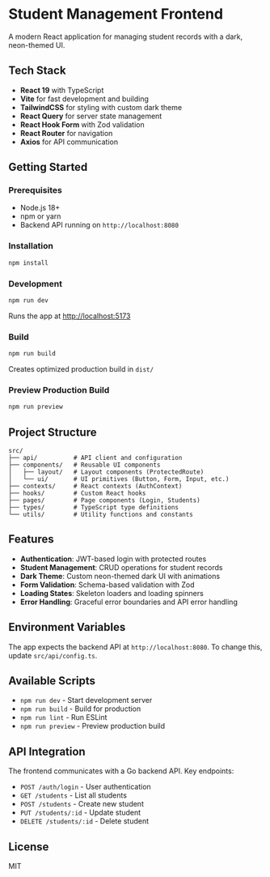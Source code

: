 # Student Management Frontend

A modern React application for managing student records with a dark, neon-themed UI.

## Tech Stack

- **React 19** with TypeScript
- **Vite** for fast development and building
- **TailwindCSS** for styling with custom dark theme
- **React Query** for server state management
- **React Hook Form** with Zod validation
- **React Router** for navigation
- **Axios** for API communication

## Getting Started

### Prerequisites

- Node.js 18+
- npm or yarn
- Backend API running on `http://localhost:8080`

### Installation

```bash
npm install
```

### Development

```bash
npm run dev
```

Runs the app at [http://localhost:5173](http://localhost:5173)

### Build

```bash
npm run build
```

Creates optimized production build in `dist/`

### Preview Production Build

```bash
npm run preview
```

## Project Structure

```
src/
├── api/          # API client and configuration
├── components/   # Reusable UI components
│   ├── layout/   # Layout components (ProtectedRoute)
│   └── ui/       # UI primitives (Button, Form, Input, etc.)
├── contexts/     # React contexts (AuthContext)
├── hooks/        # Custom React hooks
├── pages/        # Page components (Login, Students)
├── types/        # TypeScript type definitions
└── utils/        # Utility functions and constants
```

## Features

- **Authentication**: JWT-based login with protected routes
- **Student Management**: CRUD operations for student records
- **Dark Theme**: Custom neon-themed dark UI with animations
- **Form Validation**: Schema-based validation with Zod
- **Loading States**: Skeleton loaders and loading spinners
- **Error Handling**: Graceful error boundaries and API error handling

## Environment Variables

The app expects the backend API at `http://localhost:8080`. To change this, update `src/api/config.ts`.

## Available Scripts

- `npm run dev` - Start development server
- `npm run build` - Build for production
- `npm run lint` - Run ESLint
- `npm run preview` - Preview production build

## API Integration

The frontend communicates with a Go backend API. Key endpoints:

- `POST /auth/login` - User authentication
- `GET /students` - List all students
- `POST /students` - Create new student
- `PUT /students/:id` - Update student
- `DELETE /students/:id` - Delete student

## License

MIT
